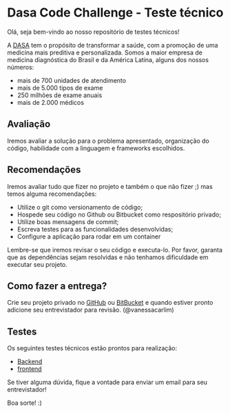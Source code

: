 # Dasa Code Challenge - Teste técnico

Olá, seja bem-vindo ao nosso repositório de testes técnicos!

A [DASA](http://www.dasa.com.br) tem o propósito de transformar a saúde, com a promoção de uma medicina mais preditiva e personalizada. Somos a maior empresa de medicina diagnóstica do Brasil e da América Latina, alguns dos nossos números:

- mais de 700 unidades de atendimento
- mais de 5.000 tipos de exame
- 250 milhões de exame anuais
- mais de 2.000 médicos

## Avaliação

Iremos avaliar a solução para o problema apresentado, organização do código, habilidade com a linguagem e frameworks escolhidos.

## Recomendações

Iremos avaliar tudo que fizer no projeto e também o que não fizer ;) mas temos alguma recomendações:

- Utilize o git como versionamento de código;
- Hospede seu código no Github ou Bitbucket como respositório privado;
- Utilize boas mensagens de commit;
- Escreva testes para as funcionalidades desenvolvidas;
- Configure a aplicação para rodar em um container

Lembre-se que iremos revisar o seu código e executa-lo. Por favor, garanta que as dependências sejam resolvidas e não tenhamos dificuldade em executar seu projeto.

## Como fazer a entrega?

Crie seu projeto privado no [GitHub](http://www.github.org) ou [BitBucket](http://www.bitbucket.org) e quando estiver pronto adicione seu entrevistador para revisão. (@vanessacarlim)

## Testes

Os seguintes testes técnicos estão prontos para realização:

- [Backend](backend.md)
- [frontend](frontend.md)

Se tiver alguma dúvida, fique a vontade para enviar um email para seu entrevistador!

Boa sorte! :)
